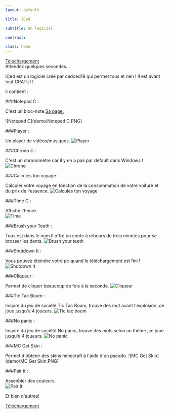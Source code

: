 ```yaml
---
layout: default

title: ICed

subtitle: Un logiciel.

contrast:

class: home
---
```


[Téléchargement](https://github.com/cedced19/iced/blob/master/setup/iced-setup.exe?raw=true)   
​
Attendez quelques secondes...



ICed est un logiciel crée par cedced19 qui permet tous et rien !
Il est avant tout GRATUIT.

Il contient :

###Notepad C :

C'est un bloc-note.[Sa page.](http://cedced19.github.io/notepad/)

![Notepad C](demo/Notepad C.PNG)

###Player :

Un player de vidéos/musiques.
![Player](demo/Player.png)

###Chrono C :

C'est un chronomètre car il y en a pas par default dans Windows !
![Chrono](demo/Chrono.png)

###Calcules ton voyage :

Calculer votre voyage en fonction de la consommation de votre voiture et du prix de l'essence.
![Calcules ton voyage](demo/calcule.png)

###Time C :

Affiche l'heure.  
![Time](demo/Time.png)


###Brush your Teeth :

Tous est dans le nom.Il offre un conte à rebours de trois minutes pour se brosser les dents.
![Brush your teeth](demo/Brushyourteeth.png)

###Shutdown It :

Vous pouvez éteindre votre pc quand le téléchargement est fini !
![Shutdown It](demo/Shutdownit.png)

###Cliqueur :

Permet de cliquer beaucoup de fois à la seconde.
![Cliqueur](demo/Clic.png)

###Tic Tac Boum :

Inspire du jeu de société Tic Tac Boum, trouve des mot avant l'explosion ,ce joue jusqu'à 4 joueurs.
![Tic tac boum](demo/Tictacboum.png)

###No panic :

Inspire du jeu de société No panic, trouve des mots selon un thème ,ce joue jusqu'à 4 joueurs.
![No panic](demo/Nopanic.png)

###MC Get Skin :

Permet d'obtenir des skins minecraft à l'aide d'un pseudo.
![MC Get Skin](demo/MC Get Skin.PNG)

###Pair it :  

Assenbler des couleurs.  
![Pair It](demo/Pairit.png)

Et bien d'autres!


[Téléchargement](https://raw.githubusercontent.com/cedced19/iced/master/setup/iced-setup.exe)
